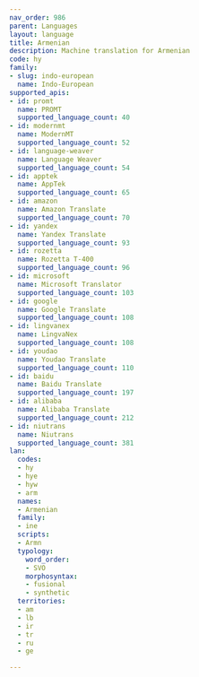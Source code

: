 ```yaml
---
nav_order: 986
parent: Languages
layout: language
title: Armenian
description: Machine translation for Armenian
code: hy
family:
- slug: indo-european
  name: Indo-European
supported_apis:
- id: promt
  name: PROMT
  supported_language_count: 40
- id: modernmt
  name: ModernMT
  supported_language_count: 52
- id: language-weaver
  name: Language Weaver
  supported_language_count: 54
- id: apptek
  name: AppTek
  supported_language_count: 65
- id: amazon
  name: Amazon Translate
  supported_language_count: 70
- id: yandex
  name: Yandex Translate
  supported_language_count: 93
- id: rozetta
  name: Rozetta T-400
  supported_language_count: 96
- id: microsoft
  name: Microsoft Translator
  supported_language_count: 103
- id: google
  name: Google Translate
  supported_language_count: 108
- id: lingvanex
  name: LingvaNex
  supported_language_count: 108
- id: youdao
  name: Youdao Translate
  supported_language_count: 110
- id: baidu
  name: Baidu Translate
  supported_language_count: 197
- id: alibaba
  name: Alibaba Translate
  supported_language_count: 212
- id: niutrans
  name: Niutrans
  supported_language_count: 381
lan:
  codes:
  - hy
  - hye
  - hyw
  - arm
  names:
  - Armenian
  family:
  - ine
  scripts:
  - Armn
  typology:
    word_order:
    - SVO
    morphosyntax:
    - fusional
    - synthetic
  territories:
  - am
  - lb
  - ir
  - tr
  - ru
  - ge

---
```


